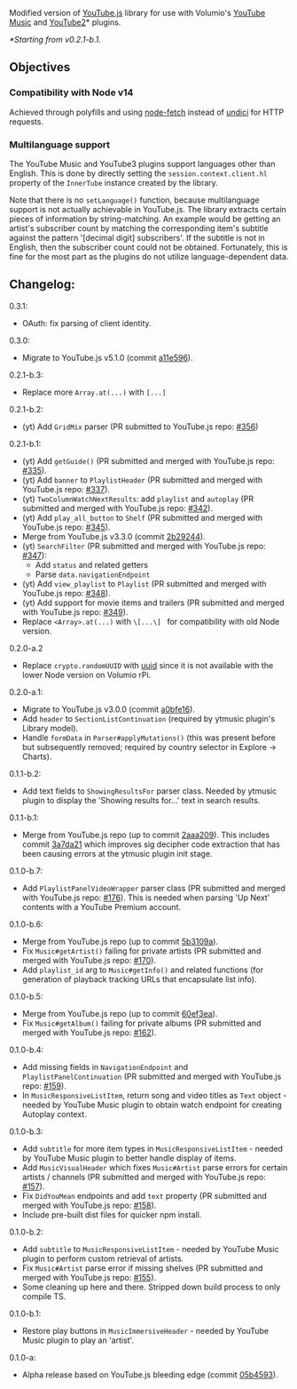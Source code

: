 Modified version of [YouTube.js](https://github.com/LuanRT/YouTube.js) library for use with Volumio's [YouTube Music](https://github.com/patrickkfkan/volumio-ytmusic) and [YouTube2](https://github.com/patrickkfkan/volumio-youtube2)* plugins.

<i>*Starting from v0.2.1-b.1.</i>

## Objectives

### Compatibility with Node v14

Achieved through polyfills and using [node-fetch](https://github.com/node-fetch/node-fetch) instead of [undici](https://undici.nodejs.org) for HTTP requests.

### Multilanguage support

The YouTube Music and YouTube3 plugins support languages other than English. This is done by directly setting the `session.context.client.hl` property of the `InnerTube` instance created by the library.

Note that there is no `setLanguage()` function, because multilanguage support is not actually achievable in YouTube.js. The library extracts certain pieces of information by string-matching. An example would be getting an artist's subscriber count by matching the corresponding item's subtitle against the pattern '[decimal digit] subscribers'. If the subtitle is not in English, then the subscriber count could not be obtained. Fortunately, this is fine for the most part as the plugins do not utilize language-dependent data.


## Changelog:

0.3.1:
- OAuth: fix parsing of client identity.

0.3.0:
- Migrate to YouTube.js v5.1.0 (commit [a11e596](https://github.com/LuanRT/YouTube.js/commit/a11e5962c6eb73b14623a9de1e6c8c2534146b1e)).

0.2.1-b.3:
- Replace more `Array.at(...)` with `[...]`

0.2.1-b.2:
- (yt) Add `GridMix` parser (PR submitted to YouTube.js repo: [#356](https://github.com/LuanRT/YouTube.js/pull/356))

0.2.1-b.1:
- (yt) Add `getGuide()` (PR submitted and merged with YouTube.js repo: [#335](https://github.com/LuanRT/YouTube.js/pull/335)).
- (yt) Add `banner` to `PlaylistHeader` (PR submitted and merged with YouTube.js repo: [#337](https://github.com/LuanRT/YouTube.js/pull/337)).
- (yt) `TwoColumnWatchNextResults`: add `playlist` and `autoplay` (PR submitted and merged with YouTube.js repo: [#342](https://github.com/LuanRT/YouTube.js/pull/342)).
- (yt) Add `play_all_button` to `Shelf` (PR submitted and merged with YouTube.js repo: [#345](https://github.com/LuanRT/YouTube.js/pull/345)).
- Merge from YouTube.js v3.3.0 (commit [2b29244](https://github.com/LuanRT/YouTube.js/commit/2b29244b411791e4109990985d6b3147ad942945)).
- (yt) `SearchFilter` (PR submitted and merged with YouTube.js repo: [#347](https://github.com/LuanRT/YouTube.js/pull/347)): 
  - Add `status` and related getters
  - Parse `data.navigationEndpoint`
- (yt) Add `view_playlist` to `Playlist` (PR submitted and merged with YouTube.js repo: [#348](https://github.com/LuanRT/YouTube.js/pull/348)).
- (yt) Add support for movie items and trailers (PR submitted and merged with YouTube.js repo: [#349](https://github.com/LuanRT/YouTube.js/pull/349)).
- Replace `<Array>.at(...)` with `\[...\] ` for compatibility with old Node version.

0.2.0-a.2
- Replace `crypto.randomUUID` with [uuid](https://www.npmjs.com/package/uuid) since it is not available with the lower Node version on Volumio rPi.

0.2.0-a.1:
- Migrate to YouTube.js v3.0.0 (commit [a0bfe16](https://github.com/LuanRT/YouTube.js/commit/a0bfe164279ec27b0c49c6b0c32222c1a92df5c3)).
- Add `header` to `SectionListContinuation` (required by ytmusic plugin's Library model).
- Handle `formData` in `Parser#applyMutations()` (this was present before but subsequently removed; required by country selector in Explore -> Charts).

0.1.1-b.2:
- Add text fields to `ShowingResultsFor` parser class. Needed by ytmusic plugin to display the 'Showing results for...' text in search results.

0.1.1-b.1:
- Merge from YouTube.js repo (up to commit [2aaa209](https://github.com/LuanRT/YouTube.js/commit/2aaa209906f1770a9067803dca82b0aad121226b)). This includes commit [3a7da21](https://github.com/LuanRT/YouTube.js/commit/3a7da21fd18c52a839b966184f87710182567f1b) which improves sig decipher code extraction that has been causing errors at the ytmusic plugin init stage.

0.1.0-b.7:
- Add `PlaylistPanelVideoWrapper` parser class (PR submitted and merged with YouTube.js repo: [#176](https://github.com/LuanRT/YouTube.js/pull/176)). This is needed when parsing 'Up Next' contents with a YouTube Premium account.

0.1.0-b.6:
- Merge from YouTube.js repo (up to commit [5b3109a](https://github.com/LuanRT/YouTube.js/commit/5b3109afefc0a27ea07a6d95c33acd1cc0fd11f6)).
- Fix `Music#getArtist()` failing for private artists (PR submitted and merged with YouTube.js repo: [#170](https://github.com/LuanRT/YouTube.js/pull/170)).
- Add `playlist_id` arg to `Music#getInfo()` and related functions (for generation of playback tracking URLs that encapsulate list info).

0.1.0-b.5:
- Merge from YouTube.js repo (up to commit [60ef3ea](https://github.com/LuanRT/YouTube.js/commit/60ef3eabd37d2f9b25df99219bcb8741aaa35bd7)).
- Fix `Music#getAlbum()` failing for private albums (PR submitted and merged with YouTube.js repo: [#162](https://github.com/LuanRT/YouTube.js/pull/162)).

0.1.0-b.4:
- Add missing fields in `NavigationEndpoint` and `PlaylistPanelContinuation` (PR submitted and merged with YouTube.js repo: [#159](https://github.com/LuanRT/YouTube.js/pull/159)).
- In `MusicResponsiveListItem`, return song and video titles as `Text` object - needed by YouTube Music plugin to obtain watch endpoint for creating Autoplay context.


0.1.0-b.3:
- Add `subtitle` for more item types in `MusicResponsiveListItem` - needed by YouTube Music plugin to better handle display of items.
- Add `MusicVisualHeader` which fixes `Music#Artist` parse errors for certain artists / channels (PR submitted and merged with YouTube.js repo: [#157](https://github.com/LuanRT/YouTube.js/pull/157)).
- Fix `DidYouMean` endpoints and add `text` property (PR submitted and merged with YouTube.js repo: [#158](https://github.com/LuanRT/YouTube.js/pull/158)).
- Include pre-built dist files for quicker npm install.


0.1.0-b.2:
- Add `subtitle` to `MusicResponsiveListItem` - needed by YouTube Music plugin to perform custom retrieval of artists.
- Fix `Music#Artist` parse error if missing shelves (PR submitted and merged with YouTube.js repo: [#155](https://github.com/LuanRT/YouTube.js/pull/155)).
- Some cleaning up here and there. Stripped down build process to only compile TS.

0.1.0-b.1:
- Restore play buttons in `MusicImmersiveHeader` - needed by YouTube Music plugin to play an 'artist'.

0.1.0-a:
- Alpha release based on YouTube.js bleeding edge (commit [05b4593](https://github.com/LuanRT/YouTube.js/tree/05b4593e0a8f13cfd8fc56470eecbc429aa15da8)).

